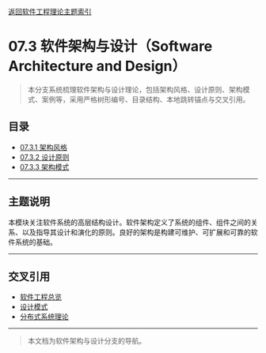 [返回软件工程理论主题索引](../README.md)

# 07.3 软件架构与设计（Software Architecture and Design）

> 本分支系统梳理软件架构与设计理论，包括架构风格、设计原则、架构模式、案例等，采用严格树形编号、目录结构、本地跳转锚点与交叉引用。

## 目录
- [07.3.1 架构风格](./07.3.1_Architecture_Styles.md)
- [07.3.2 设计原则](./07.3.2_Design_Principles.md)
- [07.3.3 架构模式](./07.3.3_Architecture_Patterns.md)

---

## 主题说明

本模块关注软件系统的高层结构设计。软件架构定义了系统的组件、组件之间的关系、以及指导其设计和演化的原则。良好的架构是构建可维护、可扩展和可靠的软件系统的基础。

---

## 交叉引用

- [软件工程总览](../README.md)
- [设计模式](../07.4_Design_Patterns/README.md)
- [分布式系统理论](../../06_Distributed_Systems_Theory/README.md)

---

> 本文档为软件架构与设计分支的导航。

